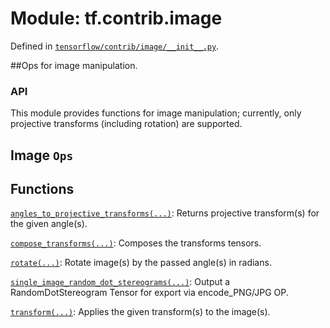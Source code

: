 <div itemscope itemtype="http://developers.google.com/ReferenceObject">
<meta itemprop="name" content="tf.contrib.image" />
</div>

# Module: tf.contrib.image



Defined in [`tensorflow/contrib/image/__init__.py`](https://www.tensorflow.org/code/tensorflow/contrib/image/__init__.py).

##Ops for image manipulation.

### API

This module provides functions for image manipulation; currently, only
projective transforms (including rotation) are supported.

## Image `Ops`


## Functions

[`angles_to_projective_transforms(...)`](../../tf/contrib/image/angles_to_projective_transforms.md): Returns projective transform(s) for the given angle(s).

[`compose_transforms(...)`](../../tf/contrib/image/compose_transforms.md): Composes the transforms tensors.

[`rotate(...)`](../../tf/contrib/image/rotate.md): Rotate image(s) by the passed angle(s) in radians.

[`single_image_random_dot_stereograms(...)`](../../tf/contrib/image/single_image_random_dot_stereograms.md): Output a RandomDotStereogram Tensor for export via encode_PNG/JPG OP.

[`transform(...)`](../../tf/contrib/image/transform.md): Applies the given transform(s) to the image(s).

